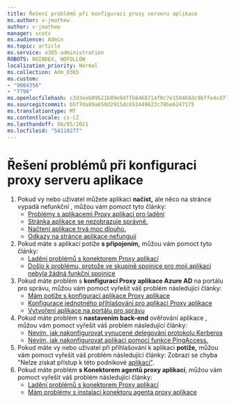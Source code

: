 ```yaml
---
title: Řešení problémů při konfiguraci proxy serveru aplikace
ms.author: v-jmathew
author: v-jmathew
manager: scotv
ms.audience: Admin
ms.topic: article
ms.service: o365-administration
ROBOTS: NOINDEX, NOFOLLOW
localization_priority: Normal
ms.collection: Adm_O365
ms.custom:
- "9004356"
- "7796"
ms.openlocfilehash: c3d3eeb09b21b09e94ffb8468714f0c7e150468dc9bffe4cd7745fb5d7237908
ms.sourcegitcommit: b5f7da89a650d2915dc652449623c78be6247175
ms.translationtype: MT
ms.contentlocale: cs-CZ
ms.lasthandoff: 08/05/2021
ms.locfileid: "54110277"
---
```

# <a name="resolve-problems-when-configuring-the-app-proxy"></a>Řešení problémů při konfiguraci proxy serveru aplikace

1. Pokud vy nebo uživatel můžete aplikaci **načíst,** ale něco na stránce vypadá nefunkční , můžou vám pomoct tyto články:
    - [Problémy s aplikacemi Proxy aplikací pro ladění](https://docs.microsoft.com/azure/active-directory/manage-apps/application-proxy-debug-apps)
    - [Stránka aplikace se nezobrazuje správně.](https://docs.microsoft.com/azure/active-directory/application-proxy-page-appearance-broken-problem)
    - [Načtení aplikace trvá moc dlouho.](https://docs.microsoft.com/azure/active-directory/application-proxy-page-load-speed-problem)
    - [Odkazy na stránce aplikace nefungují](https://docs.microsoft.com/azure/active-directory/application-proxy-page-links-broken-problem)
2. Pokud máte s aplikací potíže **s připojením,** můžou vám pomoct tyto články:
    - [Ladění problémů s konektorem Proxy aplikací](https://docs.microsoft.com/azure/active-directory/manage-apps/application-proxy-debug-connectors)
    - [Došlo k problému, protože ve skupině spojnice pro moji aplikaci nebyla žádná funkční spojnice](https://docs.microsoft.com/azure/active-directory/application-proxy-connectivity-no-working-connector)
3. Pokud máte problém s **konfigurací Proxy aplikace Azure AD** na portálu pro správu, můžou vám pomoct vyřešit váš problém následující články:
    - [Mám potíže s konfigurací aplikace Proxy aplikace](https://docs.microsoft.com/azure/active-directory/application-proxy-config-how-to)
    - [Konfigurace jednotného přihlašování pro aplikaci Proxy aplikace](https://docs.microsoft.com/azure/active-directory/application-proxy-config-sso-how-to)
    - [Vytvoření aplikace na portálu pro správu](https://docs.microsoft.com/azure/active-directory/application-proxy-config-problem)
4. Pokud máte problém s **nastavením back-end** ověřování aplikace , můžou vám pomoct vyřešit váš problém následující články:
    - [Nevím, jak nakonfigurovat vynucené delegování protokolu Kerberos](https://docs.microsoft.com/azure/active-directory/application-proxy-back-end-kerberos-constrained-delegation-how-to)
    - [Nevím, jak nakonfigurovat aplikaci pomocí funkce PingAccess.](https://docs.microsoft.com/azure/active-directory/application-proxy-back-end-ping-access-how-to)
5. Pokud máte vy nebo uživatel při přihlašování k aplikaci **potíže,** můžou vám pomoct vyřešit váš problém následující články: Zobrazí se chyba "Nelze získat přístup k této podnikové [aplikaci"](https://docs.microsoft.com/azure/active-directory/application-proxy-sign-in-bad-gateway-timeout-error).
6. Pokud máte problém **s Konektorem agentů proxy aplikací**, můžou vám pomoct vyřešit váš problém následující články:
    - [Ladění problémů s konektorem Proxy aplikací](https://docs.microsoft.com/azure/active-directory/manage-apps/application-proxy-debug-connectors)
    - [Mám problémy s instalací konektoru agenta proxy aplikace](https://docs.microsoft.com/azure/active-directory/application-proxy-connector-installation-problem)
